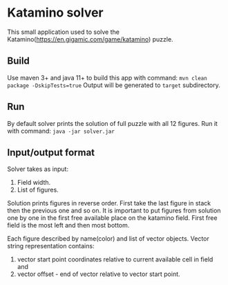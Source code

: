 # Katamino solver

This small application used to solve the Katamino(https://en.gigamic.com/game/katamino) puzzle.

## Build
Use maven 3+ and java 11+ to build this app with command:
`mvn clean package -DskipTests=true`
Output will be generated to `target` subdirectory.

## Run
By default solver prints the solution of full puzzle with all 12 figures.
Run it with command:
`java -jar solver.jar`

## Input/output format
Solver takes as input:
1. Field width.
2. List of figures.

Solution prints figures in reverse order. First take the last figure in stack then the previous one and so on.
It is important to put figures from solution one by one in the first free available place on the katamino field.
First free field is the most left and then most bottom.

Each figure described by name(color) and list of vector objects.
Vector string representation contains:
1) vector start point coordinates relative to current available cell in field and
2) vector offset - end of vector relative to vector start point.
